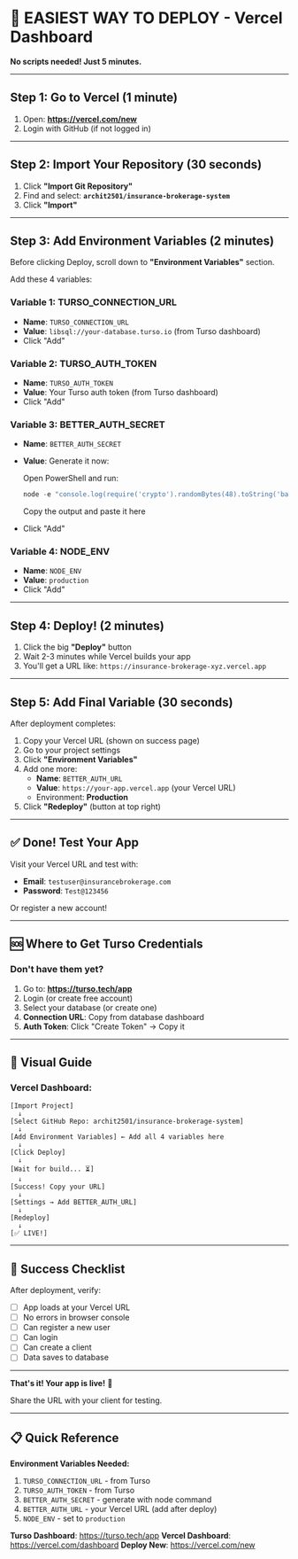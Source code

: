 # 🎯 EASIEST WAY TO DEPLOY - Vercel Dashboard

**No scripts needed! Just 5 minutes.**

---

## Step 1: Go to Vercel (1 minute)

1. Open: **https://vercel.com/new**
2. Login with GitHub (if not logged in)

---

## Step 2: Import Your Repository (30 seconds)

1. Click **"Import Git Repository"**
2. Find and select: **`archit2501/insurance-brokerage-system`**
3. Click **"Import"**

---

## Step 3: Add Environment Variables (2 minutes)

Before clicking Deploy, scroll down to **"Environment Variables"** section.

Add these 4 variables:

### Variable 1: TURSO_CONNECTION_URL
- **Name**: `TURSO_CONNECTION_URL`
- **Value**: `libsql://your-database.turso.io` (from Turso dashboard)
- Click "Add"

### Variable 2: TURSO_AUTH_TOKEN
- **Name**: `TURSO_AUTH_TOKEN`
- **Value**: Your Turso auth token (from Turso dashboard)
- Click "Add"

### Variable 3: BETTER_AUTH_SECRET
- **Name**: `BETTER_AUTH_SECRET`
- **Value**: Generate it now:
  
  Open PowerShell and run:
  ```powershell
  node -e "console.log(require('crypto').randomBytes(48).toString('base64'))"
  ```
  Copy the output and paste it here
- Click "Add"

### Variable 4: NODE_ENV
- **Name**: `NODE_ENV`
- **Value**: `production`
- Click "Add"

---

## Step 4: Deploy! (2 minutes)

1. Click the big **"Deploy"** button
2. Wait 2-3 minutes while Vercel builds your app
3. You'll get a URL like: `https://insurance-brokerage-xyz.vercel.app`

---

## Step 5: Add Final Variable (30 seconds)

After deployment completes:

1. Copy your Vercel URL (shown on success page)
2. Go to your project settings
3. Click **"Environment Variables"**
4. Add one more:
   - **Name**: `BETTER_AUTH_URL`
   - **Value**: `https://your-app.vercel.app` (your Vercel URL)
   - Environment: **Production**
5. Click **"Redeploy"** (button at top right)

---

## ✅ Done! Test Your App

Visit your Vercel URL and test with:

- **Email**: `testuser@insurancebrokerage.com`
- **Password**: `Test@123456`

Or register a new account!

---

## 🆘 Where to Get Turso Credentials

### Don't have them yet?

1. Go to: **https://turso.tech/app**
2. Login (or create free account)
3. Select your database (or create one)
4. **Connection URL**: Copy from database dashboard
5. **Auth Token**: Click "Create Token" → Copy it

---

## 📸 Visual Guide

### Vercel Dashboard:
```
[Import Project]
  ↓
[Select GitHub Repo: archit2501/insurance-brokerage-system]
  ↓
[Add Environment Variables] ← Add all 4 variables here
  ↓
[Click Deploy]
  ↓
[Wait for build... ⏳]
  ↓
[Success! Copy your URL]
  ↓
[Settings → Add BETTER_AUTH_URL]
  ↓
[Redeploy]
  ↓
[✅ LIVE!]
```

---

## 🎉 Success Checklist

After deployment, verify:

- [ ] App loads at your Vercel URL
- [ ] No errors in browser console
- [ ] Can register a new user
- [ ] Can login
- [ ] Can create a client
- [ ] Data saves to database

---

**That's it! Your app is live!** 🚀

Share the URL with your client for testing.

---

## 📋 Quick Reference

**Environment Variables Needed:**
1. `TURSO_CONNECTION_URL` - from Turso
2. `TURSO_AUTH_TOKEN` - from Turso
3. `BETTER_AUTH_SECRET` - generate with node command
4. `BETTER_AUTH_URL` - your Vercel URL (add after deploy)
5. `NODE_ENV` - set to `production`

**Turso Dashboard**: https://turso.tech/app
**Vercel Dashboard**: https://vercel.com/dashboard
**Deploy New**: https://vercel.com/new
